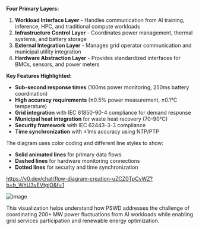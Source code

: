 **Four Primary Layers:**

1. **Workload Interface Layer** - Handles communication from AI training, inference, HPC, and traditional compute workloads
2. **Infrastructure Control Layer** - Coordinates power management, thermal systems, and battery storage
3. **External Integration Layer** - Manages grid operator communication and municipal utility integration
4. **Hardware Abstraction Layer** - Provides standardized interfaces for BMCs, sensors, and power meters


**Key Features Highlighted:**

- **Sub-second response times** (100ms power monitoring, 250ms battery coordination)
- **High accuracy requirements** (±0.5% power measurement, ±0.1°C temperature)
- **Grid integration** with IEC 61850-90-4 compliance for demand response
- **Municipal heat integration** for waste heat recovery (70-90°C)
- **Security framework** with IEC 62443-3-3 compliance
- **Time synchronization** with ±1ms accuracy using NTP/PTP


The diagram uses color coding and different line styles to show:

- **Solid animated lines** for primary data flows
- **Dashed lines** for hardware monitoring connections
- **Dotted lines** for security and time synchronization

https://v0.dev/chat/flow-diagram-creation-uZCZ0TpCvWZ?b=b_WhU3vEVtgjO&f=1

![image](https://github.com/user-attachments/assets/51842c0a-6adc-407d-8158-580bd3029cf8)


This visualization helps understand how PSWD addresses the challenge of coordinating 200+ MW power fluctuations from AI workloads while enabling grid services participation and renewable energy optimization.
